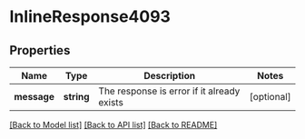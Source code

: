 # InlineResponse4093

## Properties
Name | Type | Description | Notes
------------ | ------------- | ------------- | -------------
**message** | **string** | The response is error if it already exists | [optional] 

[[Back to Model list]](../README.md#documentation-for-models) [[Back to API list]](../README.md#documentation-for-api-endpoints) [[Back to README]](../README.md)

